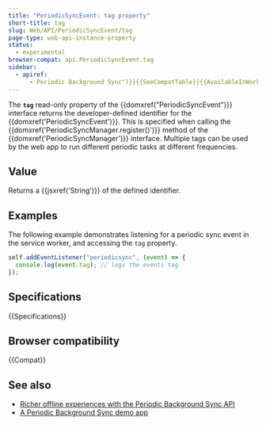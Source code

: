 ```yaml
---
title: "PeriodicSyncEvent: tag property"
short-title: tag
slug: Web/API/PeriodicSyncEvent/tag
page-type: web-api-instance-property
status:
  - experimental
browser-compat: api.PeriodicSyncEvent.tag
sidebar:
  - apiref:
      - Periodic Background Sync")}}{{SeeCompatTable}}{{AvailableInWorkers("service
---
```


The **`tag`** read-only property of the
{{domxref("PeriodicSyncEvent")}} interface returns the developer-defined identifier for
the {{domxref('PeriodicSyncEvent')}}. This is specified when calling the
{{domxref('PeriodicSyncManager.register()')}} method of the
{{domxref('PeriodicSyncManager')}} interface. Multiple tags can be used by the web app
to run different periodic tasks at different frequencies.

## Value

Returns a {{jsxref('String')}} of the defined identifier.

## Examples

The following example demonstrates listening for a periodic sync event in the service
worker, and accessing the `tag` property.

```js
self.addEventListener("periodicsync", (event) => {
  console.log(event.tag); // logs the events tag
});
```

## Specifications

{{Specifications}}

## Browser compatibility

{{Compat}}

## See also

- [Richer offline experiences with the Periodic Background Sync API](https://developer.chrome.com/docs/capabilities/periodic-background-sync)
- [A Periodic Background Sync demo app](https://webplatformapis.com/periodic_sync/periodicSync_improved.html)
